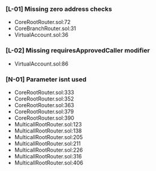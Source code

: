 ### [L-01] Missing zero address checks
- CoreRootRouter.sol:72
- CoreBranchRouter.sol:31
- VirtualAccount.sol:36
### [L-02] Missing requiresApprovedCaller modifier
- VirtualAccount.sol:86
### [N-01] Parameter isnt used
- CoreRootRouter.sol:333
- CoreRootRouter.sol:352
- CoreRootRouter.sol:363
- CoreRootRouter.sol:379
- CoreRootRouter.sol:390
- MulticallRootRouter.sol:123
- MulticallRootRouter.sol:138
- MulticallRootRouter.sol:205
- MulticallRootRouter.sol:211
- MulticallRootRouter.sol:226
- MulticallRootRouter.sol:316
- MulticallRootRouter.sol:406